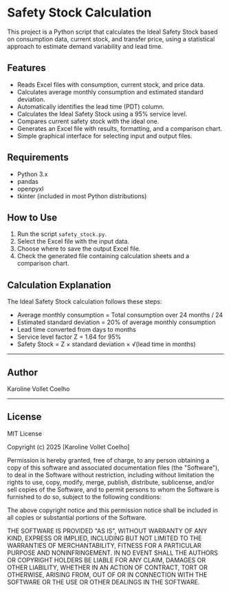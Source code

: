# Safety Stock Calculation

This project is a Python script that calculates the Ideal Safety Stock based on consumption data, current stock, and transfer price, using a statistical approach to estimate demand variability and lead time.

## Features

- Reads Excel files with consumption, current stock, and price data.
- Calculates average monthly consumption and estimated standard deviation.
- Automatically identifies the lead time (PDT) column.
- Calculates the Ideal Safety Stock using a 95% service level.
- Compares current safety stock with the ideal one.
- Generates an Excel file with results, formatting, and a comparison chart.
- Simple graphical interface for selecting input and output files.

## Requirements

- Python 3.x
- pandas
- openpyxl
- tkinter (included in most Python distributions)

## How to Use

1. Run the script `safety_stock.py`.
2. Select the Excel file with the input data.
3. Choose where to save the output Excel file.
4. Check the generated file containing calculation sheets and a comparison chart.

## Calculation Explanation

The Ideal Safety Stock calculation follows these steps:

- Average monthly consumption = Total consumption over 24 months / 24
- Estimated standard deviation = 20% of average monthly consumption
- Lead time converted from days to months
- Service level factor Z = 1.64 for 95%
- Safety Stock = Z × standard deviation × √(lead time in months)

---

## Author

Karoline Vollet Coelho

---

## License

MIT License

Copyright (c) 2025 [Karoline Vollet Coelho]

Permission is hereby granted, free of charge, to any person obtaining a copy
of this software and associated documentation files (the "Software"), to deal
in the Software without restriction, including without limitation the rights 
to use, copy, modify, merge, publish, distribute, sublicense, and/or sell 
copies of the Software, and to permit persons to whom the Software is 
furnished to do so, subject to the following conditions:

The above copyright notice and this permission notice shall be included in 
all copies or substantial portions of the Software.

THE SOFTWARE IS PROVIDED "AS IS", WITHOUT WARRANTY OF ANY KIND, EXPRESS OR 
IMPLIED, INCLUDING BUT NOT LIMITED TO THE WARRANTIES OF MERCHANTABILITY, 
FITNESS FOR A PARTICULAR PURPOSE AND NONINFRINGEMENT. IN NO EVENT SHALL THE 
AUTHORS OR COPYRIGHT HOLDERS BE LIABLE FOR ANY CLAIM, DAMAGES OR OTHER 
LIABILITY, WHETHER IN AN ACTION OF CONTRACT, TORT OR OTHERWISE, ARISING FROM, 
OUT OF OR IN CONNECTION WITH THE SOFTWARE OR THE USE OR OTHER DEALINGS IN 
THE SOFTWARE.

